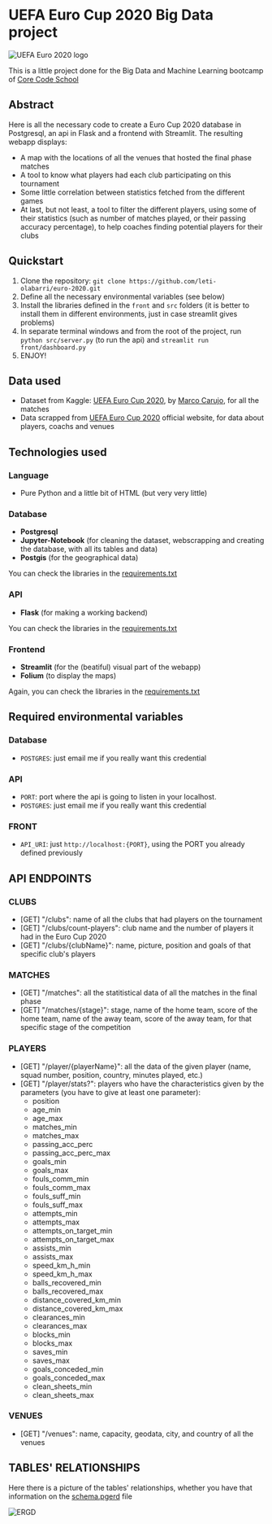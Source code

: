# UEFA Euro Cup 2020 Big Data project

![UEFA Euro 2020 logo](public/logo.png)

This is a little project done for the Big Data and Machine Learning bootcamp of [Core Code School](https://www.corecode.school/)


## Abstract

Here is all the necessary code to create a Euro Cup 2020 database in Postgresql, an api in Flask and a frontend with Streamlit. The resulting webapp displays:
- A map with the locations of all the venues that hosted the final phase matches
- A tool to know what players had each club participating on this tournament
- Some little correlation between statistics fetched from the different games
- At last, but not least, a tool to filter the different players, using some of their statistics (such as number of matches played, or their passing accuracy percentage), to help coaches finding potential players for their clubs


## Quickstart

1. Clone the repository: `git clone https://github.com/leti-olabarri/euro-2020.git`
2. Define all the necessary environmental variables (see below)
3. Install the libraries defined in the `front` and `src` folders (it is better to install them in different environments, just in case streamlit gives problems)
4. In separate terminal windows and from the root of the project, run `python src/server.py` (to run the api) and `streamlit run front/dashboard.py`
4. ENJOY!


## Data used

- Dataset from Kaggle: [UEFA Euro Cup 2020](https://www.kaggle.com/mcarujo/euro-cup-2020), by [Marco Carujo](https://www.kaggle.com/mcarujo), for all the matches
- Data scrapped from [UEFA Euro Cup 2020](https://www.uefa.com/uefaeuro-2020/) official website, for data about players, coachs and venues


## Technologies used

### Language

- Pure Python and a little bit of HTML (but very very little)

### Database

- **Postgresql**
- **Jupyter-Notebook** (for cleaning the dataset, webscrapping and creating the database, with all its tables and data)
- **Postgis** (for the geographical data)

You can check the libraries in the [requirements.txt](data/requirements.txt)

### API

- **Flask** (for making a working backend)

You can check the libraries in the [requirements.txt](src/requirements.txt)

### Frontend

- **Streamlit** (for the (beatiful) visual part of the webapp)
- **Folium** (to display the maps)

Again, you can check the libraries in the [requirements.txt](front/requirements.txt)


## Required environmental variables

### Database

- `POSTGRES`: just email me if you really want this credential

### API

- `PORT`: port where the api is going to listen in your localhost.
- `POSTGRES`: just email me if you really want this credential

### FRONT

- `API_URI`: just `http://localhost:{PORT}`, using the PORT you already defined previously


## API ENDPOINTS

### CLUBS
- [GET] "/clubs": name of all the clubs that had players on the tournament
- [GET] "/clubs/count-players": club name and the number of players it had in the Euro Cup 2020
- [GET] "/clubs/{clubName}": name, picture, position and goals of that specific club's players

### MATCHES
- [GET] "/matches": all the statitistical data of all the matches in the final phase
- [GET] "/matches/{stage}": stage, name of the home team, score of the home team, name of the away team, score of the away team, for that specific stage of the competition

### PLAYERS
- [GET] "/player/{playerName}": all the data of the given player (name, squad number, position, country, minutes played, etc.)
- [GET] "/player/stats?": players who have the characteristics given by the parameters (you have to give at least one parameter):
    - position
    - age_min
    - age_max
    - matches_min
    - matches_max
    - passing_acc_perc
    - passing_acc_perc_max
    - goals_min
    - goals_max
    - fouls_comm_min
    - fouls_comm_max
    - fouls_suff_min
    - fouls_suff_max
    - attempts_min
    - attempts_max
    - attempts_on_target_min
    - attempts_on_target_max
    - assists_min
    - assists_max
    - speed_km_h_min
    - speed_km_h_max
    - balls_recovered_min
    - balls_recovered_max
    - distance_covered_km_min
    - distance_covered_km_max
    - clearances_min
    - clearances_max
    - blocks_min
    - blocks_max
    - saves_min
    - saves_max
    - goals_conceded_min
    - goals_conceded_max
    - clean_sheets_min
    - clean_sheets_max

### VENUES
- [GET] "/venues": name, capacity, geodata, city, and country of all the venues


## TABLES' RELATIONSHIPS

Here there is a picture of the tables' relationships, whether you have that information on the [schema.pgerd](data/schema.pgerd) file

![ERGD](public/ERGD.png)
